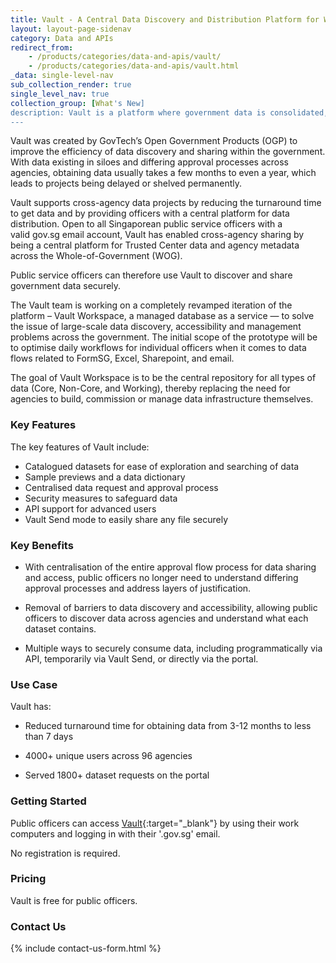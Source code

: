 ```yaml
---
title: Vault - A Central Data Discovery and Distribution Platform for WOG
layout: layout-page-sidenav
category: Data and APIs
redirect_from:
    - /products/categories/data-and-apis/vault/
    - /products/categories/data-and-apis/vault.html
_data: single-level-nav
sub_collection_render: true
single_level_nav: true
collection_group: [What's New]
description: Vault is a platform where government data is consolidated, organised and made discoverable for public servants to explore, search and securely access.
---
```


Vault was created by GovTech’s Open Government Products (OGP) to improve the efficiency of data discovery and sharing within the government. 
With data existing in siloes and differing approval processes across agencies, obtaining data usually takes a few months to even a year, which leads to projects being delayed or shelved permanently. 

Vault supports cross-agency data projects by reducing the turnaround time to get data and by providing officers with a central platform for data distribution.
Open to all Singaporean public service officers with a valid gov.sg email account, Vault has enabled cross-agency sharing by being a central platform for Trusted Center data and agency metadata across the Whole-of-Government (WOG). 

Public service officers can therefore use Vault to discover and share government data securely.

The Vault team is working on a completely revamped iteration of the platform – Vault Workspace, a managed database as a service — to solve the issue of large-scale data discovery, accessibility and management problems across the government. The initial scope of the prototype will be to optimise daily workflows for individual officers when it comes to data flows related to FormSG, Excel, Sharepoint, and email. 

The goal of Vault Workspace is to be the central repository for all types of data (Core, Non-Core, and Working), thereby replacing the need for agencies to build, commission or manage data infrastructure themselves. 


### Key Features

The key features of Vault include:
- Catalogued datasets for ease of exploration and searching of data
- Sample previews and a data dictionary 
- Centralised data request and approval process
- Security measures to safeguard data
- API support for advanced users
- Vault Send mode to easily share any file securely

### Key Benefits

- With centralisation of the entire approval flow process for data sharing and access, public officers no longer need to understand differing approval processes and address layers of justification.

- Removal of barriers to data discovery and accessibility, allowing public officers to discover data across agencies and understand what each dataset contains.
  
- Multiple ways to securely consume data, including programmatically via API, temporarily via Vault Send, or directly via the portal. 

### Use Case

Vault has: 

- Reduced turnaround time for obtaining data from 3-12 months to less than 7 days

- 4000+ unique users across 96 agencies

- Served 1800+ dataset requests on the portal


### Getting Started

Public officers can access [Vault](https://vault.gov.sg){:target="_blank"} by using their work computers and logging in with their '.gov.sg' email. 

No registration is required.

### Pricing

Vault is free for public officers.

### Contact Us

{% include contact-us-form.html %}
